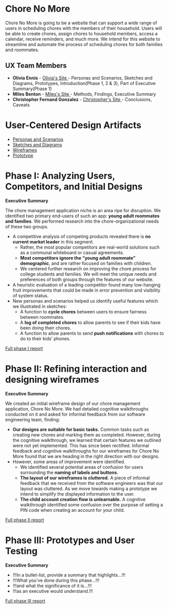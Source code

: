 # Chore No More

Chore No More is going to be a website that can support a wide range of users in scheduling chores with the members of their household. Users will be able to create chores, assign chores to household members, access a calendar, receive reminders, and much more. We intend for this website to streamline and automate the process of scheduling chores for both families and roommates.

## UX Team Members

* **Olivia Ennis** - <a href="https://usabilityengineering.github.io/ux-portfolio-ocennis/"> Olivia's Site </a> - Personas and Scenarios, Sketches and Diagrams, Prototypes, Introduction(Phase 1, 2 & 3), Part of Executive Summary(Phase 1)
* **Miles Benton** - <a href="https://github.com/UsabilityEngineering/ux-portfolio-kil0meters"> Miles's Site </a> - Methods, Findings, Executive Summary
* **Christopher Fernand Gonzalez** - <a href="https://github.com/UsabilityEngineering/ux-portfolio-ChrisG183"> Christopher's Site </a> - Conclusions, Caveats

# User-Centered Design Artifacts
 
* [Personas and Scenarios](personas/PersonasandScenarios-ChoreNoMore.pdf)
* [Sketches and Diagrams](sketches/Sketches%20and%20Diagrams.pdf)
* [Wireframes](wireframes/)
* [Prototype](prototypes/)

# Phase I: Analyzing Users, Competitors, and Initial Designs

**Executive Summary**

The chore management application niche is an area ripe for disruption. We identified two primary end-users of such an app: **young adult roommates and families**. We performed research into the chore-organizational needs of these two groups.
* A competitive analysis of competing products revealed there is **no current market leader** in this segment.
  - Rather, the most popular competitors are real-world solutions such as a communal whiteboard or casual agreements.
  - **Most competitors ignore the “young adult roommate” demographic**, and are rather focused on families with children.
  - We centered further research on improving the chore process for college students and families. We will meet the unique needs and preferences of both groups through the features of our website.
* A heuristic evaluation of a leading competitor found many low-hanging fruit improvements that could be made in error prevention and visibility of system status.
* New personas and scenarios helped us identify useful features which we illustrated in sketches:
  - A function to **cycle chores** between users to ensure fairness between roommates.
  - A **log of completed chores** to allow parents to see if their kids have been doing their chores.
  - A function to allow parents to send **push notifications** with chores to do to their kids’ phones.


[Full phase I report](phaseI/)

# Phase II: Refining interaction and designing wireframes

**Executive Summary**

We created an initial wireframe design of our chore management application, Chore No More. We had detailed cognitive walkthroughs conducted on it and asked for informal feedback from our software engineering team, finding:

* **Our designs are suitable for basic tasks.** Common tasks such as creating new chores and marking them as completed. However, during the cognitive walkthrough, we learned that certain features we outlined were not yet implemented. This has since been rectified.
Informal feedback and cognitive walkthroughs for our wireframes for Chore No More found that we are heading in the right direction with our designs.
* However, some areas of improvement were identified.
  * We identified several potential areas of confusion for users surrounding the **naming of labels and buttons**.
  * **The layout of our wireframes is cluttered.** A piece of informal feedback that we received from the software engineers was that our layout was cluttered. As we move towards making a prototype we intend to simplify the displayed information to the user.
  * **The child account creation flow is unlearnable.** A cognitive walkthrough identified some confusion over the purpose of setting a PIN code when creating an account for your child.



[Full phase II report](phaseII/)

# Phase III: Prototypes and User Testing

**Executive Summary**

* !!!In a bullet-list, provide a summary that highlights...!!!
* !!!What you've done during this phase...!!!
* !!!and what the significance of it is...!!!
* !!!as an executive would understand.!!!

[Full phase III report](phaseIII/)
